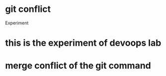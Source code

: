 # git conflict
Experiment
<!DOCTYPE html>
<html>
<head>
<title>Page Exp-2(devoops)</title>
</head>
<body>

<h1>this is the experiment of devoops lab</h1>
<h1> merge conflict of the git command</h1>
</body>
</html>

